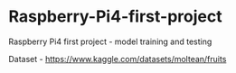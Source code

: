 # Raspberry-Pi4-first-project
Raspberry Pi4 first project - model training and testing

Dataset - https://www.kaggle.com/datasets/moltean/fruits
